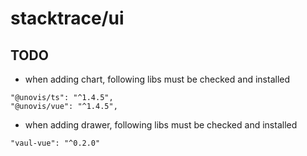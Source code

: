 # stacktrace/ui

## TODO

- when adding chart, following libs must be checked and installed
```
"@unovis/ts": "^1.4.5",
"@unovis/vue": "^1.4.5",
```

- when adding drawer, following libs must be checked and installed
```
"vaul-vue": "^0.2.0"
```
